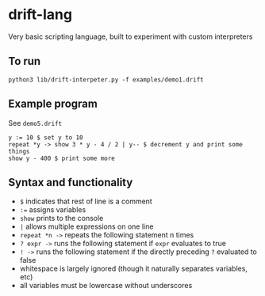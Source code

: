 # drift-lang

Very basic scripting language, built to experiment with custom interpreters

## To run

```
python3 lib/drift-interpeter.py -f examples/demo1.drift
```

## Example program

See `demo5.drift`

```
y := 10 $ set y to 10
repeat *y -> show 3 * y - 4 / 2 | y-- $ decrement y and print some things
show y - 400 $ print some more
```

## Syntax and functionality

- `$` indicates that rest of line is a comment
- `:=` assigns variables
- `show` prints to the console
- `|` allows multiple expressions on one line
- `repeat *n ->` repeats the following statement n times
- `? expr ->` runs the following statement if `expr` evaluates to true
- `! ->` runs the following statement if the directly preceding `?` evaluated to false
- whitespace is largely ignored (though it naturally separates variables, etc)
- all variables must be lowercase without underscores
